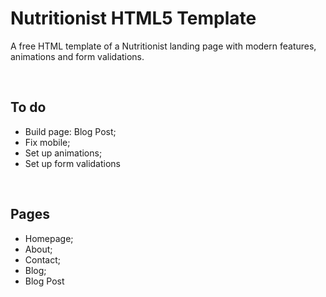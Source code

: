 <h1>Nutritionist HTML5 Template</h1>
<p>A free HTML template of a Nutritionist landing page with modern features, animations and form validations.</p>
<br>
<h2>To do</h2>
<ul>
  <li>Build page: Blog Post;</li>
  <li>Fix mobile;</li>
  <li>Set up animations;</li>
  <li>Set up form validations</li>
</ul>
<br>
<h2>Pages</h2>
<ul>
  <li>Homepage;</li>
  <li>About;</li>
  <li>Contact;</li>
  <li>Blog;</li>
  <li>Blog Post</li>
</ul>